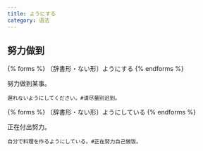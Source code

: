 ```yaml
---
title: ようにする
category: 语法
---
```


## 努力做到

{% forms %}
〔辞書形・ない形〕ようにする
{% endforms %}

努力做到某事。

```example
遅れないようにしてください。#请尽量别迟到。
```

{% forms %}
〔辞書形・ない形〕ようにしている
{% endforms %}

正在付出努力。

```example
自分で料理を作るようにしている。#正在努力自己做饭。
```
